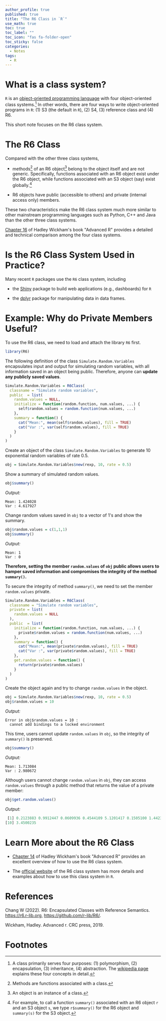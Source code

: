 ```yaml
---
author_profile: true
published: true
title: "The R6 Class in `R`"
use_math: true
toc: true
toc_label: ""
toc_icon: "fas fa-folder-open"
toc_sticky: false
categories:
  - Notes
tags:
  - R
---
```


# What is a class system?
`R` is an <a href="https://en.wikipedia.org/wiki/Object-oriented_programming">object-oriented programming language</a> with 
four object-oriented class systems.[^1] In other words, there are four ways to write object-oriented programs in `R`: 
(1) S3 (the default in `R`), (2) S4, (3) reference class and (4) R6.

This short note focuses on the R6 class system.

# The R6 Class
Compared with the other three class systems,

* methods[^2] of an R6 object[^3] belong to the object itself and are not generic. Specifically, functions associated with an R6 object exist under the R6 object, while functions associated with an S3 object (say) exist globally.[^4]
  
* R6 objects have public (accessible to others) and private (internal access only) members.

These two characteristics make the R6 class system much more similar to other mainstream programming languages 
such as Python, C++ and Java than the other three class systems.

<a href="https://adv-r.hadley.nz/oo-tradeoffs.html">Chapter 16</a> of Hadley Wickham's book "Advanced R" provides a detailed and technical comparison among the four class systems.

# Is the R6 Class System Used in Practice?
Many recent `R` packages use the `R6` class system, including

* the <a href="https://shiny.rstudio.com/">Shiny</a> package to build web applications (e.g., dashboards) for `R`

* the <a href="https://dplyr.tidyverse.org/">dplyr</a> package for manipulating data in data frames.


# Example: Why do Private Members Useful?

To use the R6 class, we need to load and attach the library `R6` first.
```R
library(R6)
```

The following definition of the class `Simulate.Random.Variables` encapsulates input and output for simulating random variables, with all information saved
in an object being public. Therefore, anyone can **update any publicly saved values**.
```R
Simulate.Random.Variables = R6Class(
  classname = "Simulate random variables",
  public  = list(
    random.values = NULL,
    initialize = function(random.function, num.values, ...) {
      self$random.values = random.function(num.values, ...)
    },
    summary = function() {
      cat("Mean:", mean(self$random.values), fill = TRUE)
      cat("Var :", var(self$random.values), fill = TRUE)
    }
  )
)
```

Create an object of the class `Simulate.Random.Variables` to generate 
10 exponential random variables of rate 0.5.
```R
obj = Simulate.Random.Variables$new(rexp, 10, rate = 0.5)
```

Show a summary of simulated random values.
```R
obj$summary()
```

*Output:*
```
Mean: 1.424028
Var : 4.617927
```

Change random values saved in `obj` to a vector of 1's and show the summary.
```R
obj$random.values = c(1,1,1)
obj$summary()
```

*Output:*
```
Mean: 1
Var : 0
```

**Therefore, setting the member `random.values` of `obj` public allows users to hamper saved information and compromises the integrity of the method `summary()`.**

To secure the integrity of method `summary()`, we need to set the member `random.values` private.
```R
Simulate.Random.Variables = R6Class(
  classname = "Simulate random variables",
  private = list(
    random.values = NULL
  ),
  public  = list(
    initialize = function(random.function, num.values, ...) {
      private$random.values = random.function(num.values, ...)
    },
    summary = function() {
      cat("Mean:", mean(private$random.values), fill = TRUE)
      cat("Var :", var(private$random.values), fill = TRUE)
    },
    get.random.values = function() {
      return(private$random.values)
    }
  )
)
```

Create the object again and try to change `random.values` in the object.
```R
obj = Simulate.Random.Variables$new(rexp, 10, rate = 0.5)
obj$random.values = 10
```

*Output:*
```
Error in obj$random.values = 10 : 
  cannot add bindings to a locked environment
```
This time, users cannot update `random.values` in `obj`, so the integrity of `summary()` is preserved.
```R
obj$summary()
```
*Output:*
```
Mean: 1.713084
Var : 2.980672
```

Although users cannot change `random.values` in `obj`, they can access `random.values` through a public method that returns the value of a private member:
```R
obj$get.random.values()
```

*Output:*
```R
 [1] 0.2123883 0.9912447 0.0609936 0.4544109 5.1201417 0.1505100 1.4423703 3.3093614 1.9393995
[10] 3.4500235
```

# Learn More about the R6 Class
* <a href="https://adv-r.hadley.nz/r6.html">Chapter 14</a> of Hadley Wickham's book "Advanced R" provides an excellent overview of how to use the R6 
class system. 

* The <a href="https://r6.r-lib.org/index.html">official website</a> of the R6 class system has more details and examples about how to 
use this class system in `R`.

# References

Chang W (2022). R6: Encapsulated Classes with Reference Semantics. <a href="https://r6.r-lib.org">https://r6.r-lib.org</a>, 
<a href="https://github.com/r-lib/R6/">https://github.com/r-lib/R6/</a>. 

Wickham, Hadley. Advanced r. CRC press, 2019.

# Footnotes

[^1]: A class primarily serves four purposes: (1) polymorphism, (2) encapsulation, (3) inheritance, (4) abstraction. The <a href="https://en.wikipedia.org/wiki/Object-oriented_programming">wikipedia page</a> explains these four concepts in detail.
[^2]: Methods are functions associated with a class.
[^3]: An object is an instance of a class.
[^4]: For example, to call a function `summary()` associated with an R6 object `r` and an S3 object `s`, we type `r$summary()` for the R6 object and `summary(s)` for the S3 object. 


